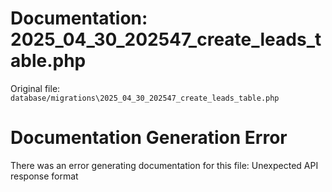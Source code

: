 # Documentation: 2025_04_30_202547_create_leads_table.php

Original file: `database/migrations\2025_04_30_202547_create_leads_table.php`

# Documentation Generation Error

There was an error generating documentation for this file: Unexpected API response format